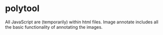 # polytool

All JavaScript are (temporarily) within html files. Image annotate includes all the basic functionality of annotating the images.
